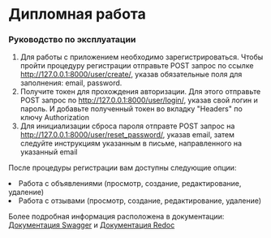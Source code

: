 <h1><strong>Дипломная работа</strong></h1>
<h3>Руководство по эксплуатации</h1>
<ol>
  <li>Для работы с приложением необходимо зарегистрироваться. Чтобы пройти процедуру регистрации отправьте POST запрос по ссылке <a href="http://127.0.0.1:8000/users/create/">http://127.0.0.1:8000/user/create/</a>, указав обязательные поля для заполнения: email, password.
  <li>Получите токен для прохождения авторизации. Для этого отправьте POST запрос по <a href="http://127.0.0.1:8000/users/login/">http://127.0.0.1:8000/user/login/</a>, указав свой логин и пароль. И добавьте полученный токен во вкладку "Headers" по ключу Authorization</li>
  <li>Для инициализации сброса пароля отправте POST запрос на <a href="http://127.0.0.1:8000/users/reset_password/">http://127.0.0.1:8000/user/reset_password/</a>, указав email, затем следуйте инструкциям указанным в письме, направленного на указанный email</li>
</ol>
<p>После процедуры регистрации вам доступны следующие опции:</p>
<il>
  <li>Работа с объявлениями (просмотр, создание, редактирование, удаление)</li>
  <li>Работа с отзывами (просмотр, создание, редактирование, удаление)</li>
</il>
<p></p>
<p>Более подробная информация расположена в документации: <a href="http://127.0.0.1:8000/docs/">Документация Swagger</a> и <a href="http://127.0.0.1:8000/redoc/">Документация Redoc</a></p> 
